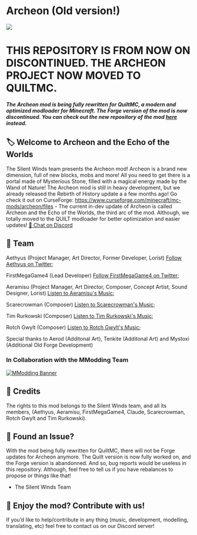 # Archeon (Old version!)
![](https://media.discordapp.net/attachments/938106904129986590/1116017304086511626/image.png?width=1663&height=935)

# **THIS REPOSITORY IS FROM NOW ON DISCONTINUED. THE ARCHEON PROJECT NOW MOVED TO QUILTMC.**
***The Archeon mod is being fully rewritten for QuiltMC, a modern and optimized modloader for Minecraft. The Forge version of the mod is now discontinued. You can check out the new repository of the mod <a class="github-button" href="https://github.com/Silent-Winds/Archeon-Quilt
" data-icon="octicon-comment-discussion" aria-label="here"> here</a> instead.***

## 🏷️ Welcome to Archeon and the Echo of the Worlds

The Silent Winds team presents the Archeon mod! Archeon is a brand new dimension, full of new blocks, mobs and more! All you need to get there is a portal made of Mysterious Stone, filled with a magical energy made by the Wand of Nature! The Archeon mod is still in heavy development, but we already released the Rebirth of History update a a few months ago! Go check it out on CurseForge: https://www.curseforge.com/minecraft/mc-mods/archeon/files - The current in-dev update of Archeon is called Archeon and the Echo of the Worlds, the third arc of the mod. Although, we totally moved to the QUILT modloader for better optimization and easier updates!
<a class="github-button" href="https://discord.gg/hhGPj8sMzT
" data-icon="octicon-comment-discussion" aria-label="Chat on Discord"> 💬 Chat on Discord</a>

## 🧱 Team

Aethyus (Project Manager, Art Director, Former Developer, Lorist)
<a class="github-button" href="https://twitter.com/ArcheonAethyus
" data-icon="octicon-comment-discussion" aria-label="Follow Aethyus on Twitter"> Follow Aethyus on Twitter</a>;

FirstMegaGame4 (Lead Developer)
<a class="github-button" href="https://twitter.com/FirstMegaGame4
" data-icon="octicon-comment-discussion" aria-label="Follow FirstMegaGame4 on Twitter"> Follow FirstMegaGame4 on Twitter</a>;

Aeramisu (Project Manager, Art Director, Composer, Concept Artist, Sound Designer, Lorist)
<a class="github-button" href="https://soundcloud.com/aeramisu
" data-icon="octicon-comment-discussion" aria-label="Listen to Aeramisu's Music"> Listen to Aeramisu's Music</a>;

Scarecrowman (Composer)
<a class="github-button" href="https://soundcloud.com/scarecr0wman
" data-icon="octicon-comment-discussion" aria-label="Listen to Scarecrowman's Music"> Listen to Scarecrowman's Music</a>;

Tim Rurkowski (Composer)
<a class="github-button" href="https://timrurkowski.bandcamp.com/
" data-icon="octicon-comment-discussion" aria-label="Listen to Tim Rurkowski's Music"> Listen to Tim Rurkowski's Music</a>;

Rotch Gwylt (Composer)
<a class="github-button" href="https://soundcloud.com/rotch-gwylt
" data-icon="octicon-comment-discussion" aria-label="Listen to Rotch Gwylt's Music"> Listen to Rotch Gwylt's Music</a>;

Special thanks to Aerod (Additonal Art), Tenkite (Additonal Art) and Mystoxi (Additional Old Forge Development)

### In Collaboration with the MModding Team
[![MModding Banner](https://images-ext-1.discordapp.net/external/DM6zrO-S-26xaPO9si9xOofAvCHNReWFIgppge-xLmc/%3Fraw%3Dtrue/https/github.com/MModding/mmodding.github.io/blob/main/assets/mmodding_dark_banner.png?width=1919&height=294)](https://mmodding.github.io/discord-link)

## 📜 Credits

The rights to this mod belongs to the Silent Winds team, and all its members, (Aethyus, Aeramisu, FirstMegaGame4, Claude, Scarecrowman, Rotch Gwylt and Tim Rurkowski).

## 💎 Found an Issue?

With the mod being fully rewritten for QuiltMC, there will not be Forge updates for Archeon anymore. The Quilt version is now fully worked on, and the Forge version is abandonned. And so, bug reports would be useless in this repository. Although, feel free to tell us if you have rebalances to propose or things like that!
- The Silent Winds Team

## 💖 Enjoy the mod? Contribute with us!

If you’d like to help/contribute in any thing (music, development, modelling, translating, etc) feel free to contact us on our Discord server!
